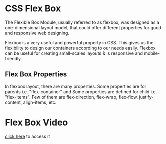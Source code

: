 # CSS Flex Box

The Flexible Box Module, usually referred to as flexbox, was designed as a one-dimensional layout model, that could offer different properties for good and responsive web designing.

Flexbox is a very useful and powerful property in CSS. This gives us the flexibility to design our containers according to our needs easily.
Flexbox can be useful for creating small-scales layouts & is responsive and mobile-friendly.

## Flex Box Properties

In flexbox layout, there are many properties. Some properties are for parents i.e. "flex-container" and Some properties are defined for child i.e. "flex-items".
Few of them are flex-direction, flex-wrap, flex-flow, justify-content, align-items, etc.


# Flex Box Video

[click here](https://drive.google.com/file/d/1KQYPZ2O89dsa7KQBA0KLexjCccHBmUIi/view?usp=sharing) to access it

